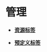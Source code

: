 # 管理<a name="zh-cn_topic_0056130824"></a>

-   **[资源标签](资源标签.md)**  

-   **[预定义标签](预定义标签.md)**  


